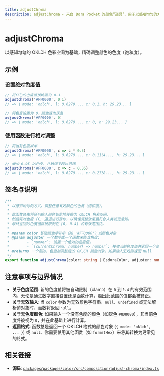 ```yaml
---
title: adjustChroma
description: adjustChroma - 来自 Dora Pocket 的颜色“道具”，用于以感知均匀的方式调整颜色的色度（饱和度）。
---
```


# adjustChroma

<!-- 1. 简介：一句话核心功能描述 -->

以感知均匀的 OKLCH 色彩空间为基础，精确调整颜色的色度（饱和度）。

<!-- 2. 示例：由核心功能和从测试用例中提炼的场景组成 -->

## 示例

### 设置绝对色度值

```typescript
// 将红色的色度直接设置为 0.1
adjustChroma('#FF0000', 0.1)
// => { mode: 'oklch', l: 0.6279..., c: 0.1, h: 29.23... }

// 将色度设置为 0，颜色变为灰色
adjustChroma('#FF0000', 0)
// => { mode: 'oklch', l: 0.6279..., c: 0, h: 29.23... }
```

### 使用函数进行相对调整

```typescript
// 将当前色度减半
adjustChroma('#FF0000', c => c * 0.5)
// => { mode: 'oklch', l: 0.6279..., c: 0.1114..., h: 29.23... }

// 增加 0.05 的色度，并确保不超过范围
adjustChroma('#FF0000', c => c + 0.05)
// => { mode: 'oklch', l: 0.6279..., c: 0.2728..., h: 29.23... }
```

<!-- 3. 签名与说明：合并了签名、参数、返回值的唯一技术核心 -->

## 签名与说明

```typescript
/**
 * 以感知均匀的方式，调整任意有效颜色的色度（饱和度）。
 *
 * 此函数会先将任何输入颜色智能地转换为 OKLCH 色彩空间，
 * 然后再对色度 (C) 通道进行操作，以确保调整效果最符合人类视觉感知。
 * 最终返回的色度值将被限制在 [0, 0.4] 的有效范围内。
 *
 * @param color 基础颜色字符串（如 '#FF0000'）或颜色对象
 * @param adjuster 一个数字或一个函数来修改色度:
 *        - `number`: 设置一个绝对的色度值。
 *        - `(currentChroma: number) => number`: 接收当前色度值并返回一个新值的函数。
 * @returns 一个新的、色度被调整后的 OKLCH 颜色对象，如果输入无效则返回 null
 */
export function adjustChroma(color: string | EsdoraColor, adjuster: number | ((currentChroma: number) => number)): EsdoraColor | null
```

<!-- 4. 注意事项与边界情况：建立用户信任 -->

## 注意事项与边界情况

- **关于色度范围**: 新的色度值将被自动限制（clamp）在 `0` 到 `0.4` 的有效范围内，无论是通过数字直接设置还是函数计算，超出此范围的值都会被修正。
- **关于无效输入**: 当 `color` 参数为无效颜色字符串、`null`、`undefined` 或无法解析的对象时，函数将返回 `null`。
- **关于无色度颜色**: 如果输入一个没有色度的颜色（如灰色 `#808080`），其当前色度将被视为 `0`，并在此基础上进行计算。
- **返回格式**: 函数总是返回一个 OKLCH 格式的颜色对象 (`{ mode: 'oklch', ... }`) 或 `null`。你需要使用其他函数（如 `formatHex`）来将其转换为更常见的格式。

<!-- 5. 相关链接：提供相关函数及源码的链接 -->

## 相关链接

- **源码**: [`packages/packages/color/src/composition/adjust-chroma/index.ts`](https://github.com/esdora-js/esdora/blob/main/packages/packages/color/src/composition/adjust-chroma/index.ts)
